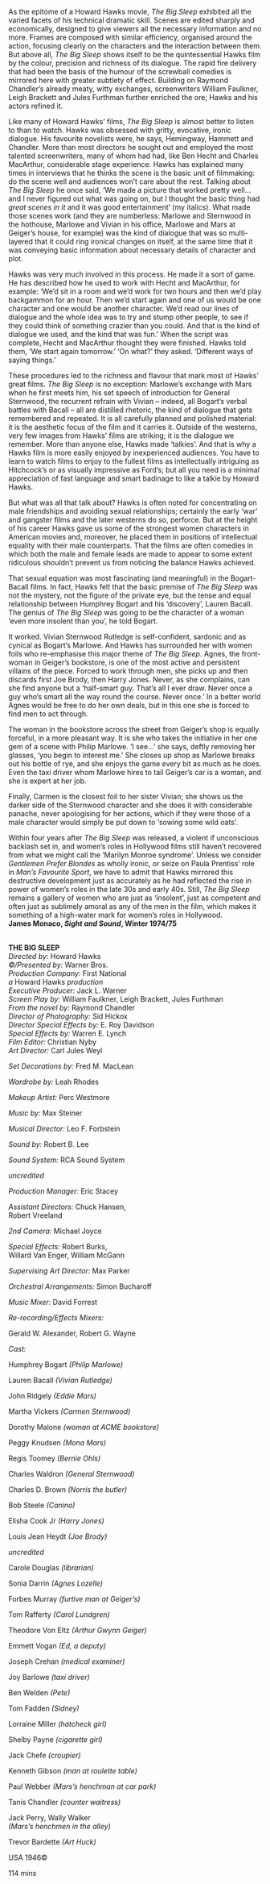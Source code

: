 
As the epitome of a Howard Hawks movie, _The Big Sleep_ exhibited all the varied facets of his technical dramatic skill. Scenes are edited sharply and economically, designed to give viewers all the necessary information and no more. Frames are composed with similar efficiency, organised around the action, focusing clearly on the characters and the interaction between them. But above all, _The Big Sleep_ shows itself to be the quintessential Hawks film by the colour, precision and richness of its dialogue. The rapid fire delivery that had been the basis of the humour of the screwball comedies is mirrored here with greater subtlety of effect. Building on Raymond Chandler’s already meaty, witty exchanges, screenwriters William Faulkner, Leigh Brackett and Jules Furthman further enriched the ore; Hawks and his actors refined it.

Like many of Howard Hawks’ films, _The Big Sleep_ is almost better to listen to than to watch. Hawks was obsessed with gritty, evocative, ironic dialogue. His favourite novelists were, he says, Hemingway, Hammett and Chandler. More than most directors he sought out and employed the most talented screenwriters, many of whom had had, like Ben Hecht and Charles MacArthur, considerable stage experience. Hawks has explained many times in interviews that he thinks the scene is the basic unit of filmmaking: do the scene well and audiences won’t care about the rest. Talking about _The Big Sleep_ he once said, ‘We made a picture that worked pretty well… and I never figured out what was going on, but I thought the basic thing had _great scenes in it_ and it was good entertainment’ (my italics). What made those scenes work (and they are numberless: Marlowe and Sternwood in the hothouse, Marlowe and Vivian in his office, Marlowe and Mars at Geiger’s house, for example) was the kind of dialogue that was so multi-layered that it could ring ironical changes on itself, at the same time that it was conveying basic information about necessary details of character and plot.

Hawks was very much involved in this process. He made it a sort of game.  
He has described how he used to work with Hecht and MacArthur, for example: ‘We’d sit in a room and we’d work for two hours and then we’d play backgammon for an hour. Then we’d start again and one of us would be one character and one would be another character. We’d read our lines of dialogue and the whole idea was to try and stump other people, to see if they could think of something crazier than you could. And that is the kind of dialogue we used, and the kind that was fun.’ When the script was complete, Hecht and MacArthur thought they were finished. Hawks told them, ‘We start again tomorrow.’ ‘On what?’ they asked. ‘Different ways of saying things.’

These procedures led to the richness and flavour that mark most of Hawks’ great films. _The Big Sleep_ is no exception: Marlowe’s exchange with Mars when he first meets him, his set speech of introduction for General Sternwood, the recurrent refrain with Vivian – indeed, all Bogart’s verbal battles with Bacall – all are distilled rhetoric, the kind of dialogue that gets remembered and repeated. It is all carefully planned and polished material: it is the aesthetic focus of the film and it carries it. Outside of the westerns, very few images from Hawks’ films are striking; it is the dialogue we remember. More than anyone else, Hawks made ‘talkies’. And that is why a Hawks film is more easily enjoyed by inexperienced audiences. You have to learn to watch films to enjoy to the fullest films as intellectually intriguing as Hitchcock’s or as visually impressive as Ford’s; but all you need is a minimal appreciation of fast language and smart badinage to like a talkie by Howard Hawks.

But what was all that talk about? Hawks is often noted for concentrating on male friendships and avoiding sexual relationships; certainly the early ‘war’ and gangster films and the later westerns do so, perforce. But at the height of his career Hawks gave us some of the strongest women characters in American movies and, moreover, he placed them in positions of intellectual equality with their male counterparts. That the films are often comedies in which both the male and female leads are made to appear to some extent ridiculous shouldn’t prevent us from noticing the balance Hawks achieved.

That sexual equation was most fascinating (and meaningful) in the Bogart-Bacall films. In fact, Hawks felt that the basic premise of _The Big Sleep_ was not the mystery, not the figure of the private eye, but the tense and equal relationship between Humphrey Bogart and his ‘discovery’, Lauren Bacall.  
The genius of _The Big Sleep_ was going to be the character of a woman ‘even more insolent than you’, he told Bogart.

It worked. Vivian Sternwood Rutledge is self-confident, sardonic and as cynical as Bogart’s Marlowe. And Hawks has surrounded her with women foils who re-emphasise this major theme of _The Big Sleep_. Agnes, the front-woman in Geiger’s bookstore, is one of the most active and persistent villains of the piece. Forced to work through men, she picks up and then discards first Joe Brody, then Harry Jones. Never, as she complains, can she find anyone but a ‘half-smart guy. That’s all I ever draw. Never once a guy who’s smart all the way round the course. Never once.’ In a better world Agnes would be free to do her own deals, but in this one she is forced to find men to act through.

The woman in the bookstore across the street from Geiger’s shop is equally forceful, in a more pleasant way. It is she who takes the initiative in her one gem of a scene with Philip Marlowe. ‘I see…’ she says, deftly removing her glasses, ‘you begin to interest me.’ She closes up shop as Marlowe breaks out his bottle of rye, and she enjoys the game every bit as much as he does. Even the taxi driver whom Marlowe hires to tail Geiger’s car is a woman, and she is expert at her job.

Finally, Carmen is the closest foil to her sister Vivian; she shows us the darker side of the Sternwood character and she does it with considerable panache, never apologising for her actions, which if they were those of a male character would simply be put down to ‘sowing some wild oats’.

Within four years after _The Big Sleep_ was released, a violent if unconscious backlash set in, and women’s roles in Hollywood films still haven’t recovered from what we might call the ‘Marilyn Monroe syndrome’. Unless we consider _Gentlemen Prefer Blondes_ as wholly ironic, or seize on Paula Prentiss’ role in _Man’s Favourite Sport_, we have to admit that Hawks mirrored this destructive development just as accurately as he had reflected the rise in power of women’s roles in the late 30s and early 40s. Still, _The Big Sleep_ remains a gallery of women who are just as ‘insolent’, just as competent and often just as sublimely amoral as any of the men in the film, which makes it something of a high-water mark for women’s roles in Hollywood.  
**James Monaco, _Sight and Sound_, Winter 1974/75**
<br><br>

**THE BIG SLEEP**<br>
_Directed by:_ Howard Hawks<br>
_©/Presented by:_ Warner Bros.<br>
_Production Company:_ First National<br>
_a_ Howard Hawks _production_<br>
_Executive Producer:_ Jack L. Warner<br>
_Screen Play by:_ William Faulkner,  Leigh Brackett, Jules Furthman<br>
_From the novel by:_ Raymond Chandler<br>
_Director of Photography:_ Sid Hickox<br>
_Director Special Effects by:_ E. Roy Davidson<br>
_Special Effects by:_ Warren E. Lynch<br>
_Film Editor:_ Christian Nyby<br>
_Art Director:_ Carl Jules Weyl<br>

_Set Decorations by:_ Fred M. MacLean<br>

_Wardrobe by:_ Leah Rhodes<br>

_Makeup Artist:_ Perc Westmore<br>

_Music by:_ Max Steiner<br>

_Musical Director:_ Leo F. Forbstein<br>

_Sound by:_ Robert B. Lee<br>

_Sound System:_ RCA Sound System<br>

_uncredited_<br>

_Production Manager:_ Eric Stacey<br>

_Assistant Directors:_ Chuck Hansen,  
Robert Vreeland<br>

_2nd Camera:_ Michael Joyce<br>

_Special Effects:_ Robert Burks,  
Willard Van Enger, William McGann<br>

_Supervising Art Director:_ Max Parker<br>

_Orchestral Arrangements:_ Simon Bucharoff<br>

_Music Mixer:_ David Forrest<br>

_Re-recording/Effects Mixers:_

Gerald W. Alexander, Robert G. Wayne<br>

_Cast:_<br>

Humphrey Bogart _(Philip Marlowe)_<br>

Lauren Bacall _(Vivian Rutledge)_<br>

John Ridgely _(Eddie Mars)_<br>

Martha Vickers _(Carmen Sternwood)_<br>

Dorothy Malone _(woman at ACME bookstore)_<br>

Peggy Knudsen _(Mona Mars)_<br>

Regis Toomey _(Bernie Ohls)_<br>

Charles Waldron _(General Sternwood)_<br>

Charles D. Brown _(Norris the butler)_<br>

Bob Steele _(Canino)_<br>

Elisha Cook Jr _(Harry Jones)_<br>

Louis Jean Heydt _(Joe Brody)_<br>

_uncredited_<br>

Carole Douglas _(librarian)_<br>

Sonia Darrin _(Agnes Lozelle)_<br>

Forbes Murray _(furtive man at Geiger’s)_<br>

Tom Rafferty _(Carol Lundgren)_<br>

Theodore Von Eltz _(Arthur Gwynn Geiger)_<br>

Emmett Vogan _(Ed, a deputy)_<br>

Joseph Crehan _(medical examiner)_<br>

Joy Barlowe _(taxi driver)_<br>

Ben Welden _(Pete)_<br>

Tom Fadden _(Sidney)_<br>

Lorraine Miller _(hatcheck girl)_<br>

Shelby Payne _(cigarette girl)_<br>

Jack Chefe _(croupier)_<br>

Kenneth Gibson _(man at roulette table)_<br>

Paul Webber _(Mars’s henchman at car park)_<br>

Tanis Chandler _(counter waitress)_<br>

Jack Perry, Wally Walker  
_(Mars’s henchmen in the alley)_<br>

Trevor Bardette _(Art Huck)_<br>

USA 1946©<br>

114 mins<br>
<br>
<!--stackedit_data:
eyJoaXN0b3J5IjpbLTMwMjM3MTI3NF19
-->